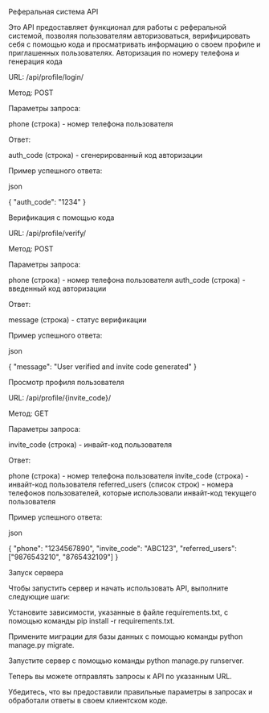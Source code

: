 Реферальная система API

Это API предоставляет функционал для работы с реферальной системой, позволяя пользователям авторизоваться, верифицировать себя с помощью кода и просматривать информацию о своем профиле и приглашенных пользователях. Авторизация по номеру телефона и генерация кода

URL: /api/profile/login/

Метод: POST

Параметры запроса:

phone (строка) - номер телефона пользователя

Ответ:

auth_code (строка) - сгенерированный код авторизации

Пример успешного ответа:

json

{ "auth_code": "1234" }

Верификация с помощью кода

URL: /api/profile/verify/

Метод: POST

Параметры запроса:

phone (строка) - номер телефона пользователя
auth_code (строка) - введенный код авторизации

Ответ:

message (строка) - статус верификации

Пример успешного ответа:

json

{ "message": "User verified and invite code generated" }

Просмотр профиля пользователя

URL: /api/profile/{invite_code}/

Метод: GET

Параметры запроса:

invite_code (строка) - инвайт-код пользователя

Ответ:

phone (строка) - номер телефона пользователя
invite_code (строка) - инвайт-код пользователя
referred_users (список строк) - номера телефонов пользователей, которые использовали инвайт-код текущего пользователя

Пример успешного ответа:

json

{ "phone": "1234567890", "invite_code": "ABC123", "referred_users": ["9876543210", "8765432109"] }

Запуск сервера

Чтобы запустить сервер и начать использовать API, выполните следующие шаги:

Установите зависимости, указанные в файле requirements.txt, с помощью команды pip install -r requirements.txt.

Примените миграции для базы данных с помощью команды python manage.py migrate.

Запустите сервер с помощью команды python manage.py runserver.

Теперь вы можете отправлять запросы к API по указанным URL.

Убедитесь, что вы предоставили правильные параметры в запросах и обработали ответы в своем клиентском коде.
